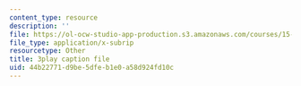 ```yaml
---
content_type: resource
description: ''
file: https://ol-ocw-studio-app-production.s3.amazonaws.com/courses/15-960-new-executive-thinking-social-impact-technology-projects-fall-2017-spring-2018/44b22771d9be5dfeb1e0a58d924fd10c_HaySEpWEsdU.vtt
file_type: application/x-subrip
resourcetype: Other
title: 3play caption file
uid: 44b22771-d9be-5dfe-b1e0-a58d924fd10c
---
```

